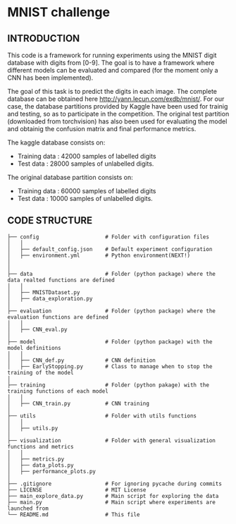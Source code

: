 # MNIST challenge 
## INTRODUCTION

This code is a framework for running experiments using the MNIST digit database with
digits from [0-9]. The goal is to have a framework where different models can be 
evaluated and compared (for the moment only a CNN has been implemented).

The goal of this task is to predict the digits in each image. The complete database 
can be obtained here http://yann.lecun.com/exdb/mnist/. For our case, the database partitions
provided by Kaggle have been used for trainig and testing, so as to participate in the competition. 
The original test partition (downloaded from torchvision) has also been used for evaluating the model
and obtainig the confusion matrix and final performance metrics.  

The kaggle database consists on:
- Training data : 42000 samples of labelled digits
- Test data     : 28000 samples of unlabelled digits. 

The original database partition consists on:
- Training data : 60000 samples of labelled digits
- Test data     : 10000 samples of unlabelled digits. 

## CODE STRUCTURE

    ├── config                     # Folder with configuration files
    │   │                  
    │   ├── default_config.json    # Default experiment configuration          
    │   ├── environment.yml        # Python environment(NEXT!)
    │
    │
    ├── data                       # Folder (python package) where the data realted functions are defined
    │   │
    │   ├── MNISTDataset.py
    │   ├── data_exploration.py     
    │
    ├── evaluation                 # Folder (python package) where the evaluation functions are defined
    │   │
    │   ├── CNN_eval.py
    │
    ├── model                      # Folder (python package) with the model definitions
    │   │
    │   ├── CNN_def.py             # CNN definition
    │   ├── EarlyStopping.py       # Class to manage when to stop the training of the model
    │
    ├── training                   # Folder (python pakage) with the training functions of each model
    │   │
    │   ├── CNN_train.py           # CNN training
    │
    ├── utils                      # Folder with utils functions
    │   │
    │   ├── utils.py
    │
    ├── visualization              # Folder with general visualization functions and metrics
    │   │
    │   ├── metrics.py
    │   ├── data_plots.py
    │   ├── performance_plots.py   
    │
    ├── .gitignore                 # For ignoring pycache during commits
    ├── LICENSE                    # MIT License 
    ├── main_explore_data.py       # Main script for exploring the data
    ├── main.py                    # Main script where experiments are launched from
    └── README.md                  # This file
    
    
    
    